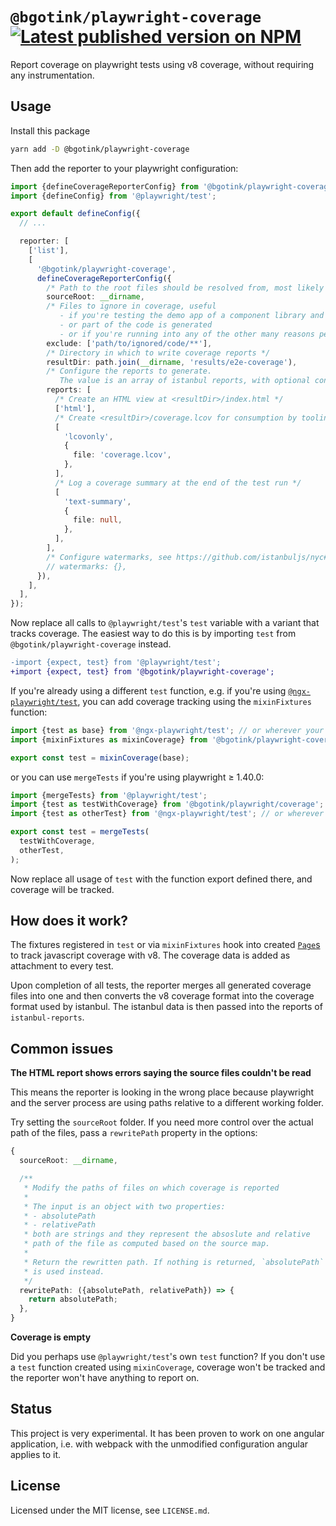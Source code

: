 # `@bgotink/playwright-coverage` [![Latest published version on NPM](https://img.shields.io/npm/v/@bgotink/playwright-coverage)](https://npm.im/@bgotink/playwright-coverage)

Report coverage on playwright tests using v8 coverage, without requiring any instrumentation.

## Usage

Install this package

```bash
yarn add -D @bgotink/playwright-coverage
```

Then add the reporter to your playwright configuration:

```ts
import {defineCoverageReporterConfig} from '@bgotink/playwright-coverage';
import {defineConfig} from '@playwright/test';

export default defineConfig({
  // ...

  reporter: [
    ['list'],
    [
      '@bgotink/playwright-coverage',
      defineCoverageReporterConfig({
        /* Path to the root files should be resolved from, most likely your repository root */
        sourceRoot: __dirname,
        /* Files to ignore in coverage, useful
           - if you're testing the demo app of a component library and want to exclude the demo sources
           - or part of the code is generated
           - or if you're running into any of the other many reasons people have for excluding files */
        exclude: ['path/to/ignored/code/**'],
        /* Directory in which to write coverage reports */
        resultDir: path.join(__dirname, 'results/e2e-coverage'),
        /* Configure the reports to generate.
           The value is an array of istanbul reports, with optional configuration attached. */
        reports: [
          /* Create an HTML view at <resultDir>/index.html */
          ['html'],
          /* Create <resultDir>/coverage.lcov for consumption by tooling */
          [
            'lcovonly',
            {
              file: 'coverage.lcov',
            },
          ],
          /* Log a coverage summary at the end of the test run */
          [
            'text-summary',
            {
              file: null,
            },
          ],
        ],
        /* Configure watermarks, see https://github.com/istanbuljs/nyc#high-and-low-watermarks */
        // watermarks: {},
      }),
    ],
  ],
});
```

Now replace all calls to `@playwright/test`'s `test` variable with a variant that tracks coverage.
The easiest way to do this is by importing `test` from `@bgotink/playwright-coverage` instead.

```diff
-import {expect, test} from '@playwright/test';
+import {expect, test} from '@bgotink/playwright-coverage';
```

If you're already using a different `test` function, e.g. if you're using [`@ngx-playwright/test`](https://github.com/bgotink/ngx-playwright), you can add coverage tracking using the `mixinFixtures` function:

```ts
import {test as base} from '@ngx-playwright/test'; // or wherever your test function comes from
import {mixinFixtures as mixinCoverage} from '@bgotink/playwright-coverage';

export const test = mixinCoverage(base);
```

or you can use `mergeTests` if you're using playwright ≥ 1.40.0:

```ts
import {mergeTests} from '@playwright/test';
import {test as testWithCoverage} from '@bgotink/playwright/coverage';
import {test as otherTest} from '@ngx-playwright/test'; // or wherever your test function comes from

export const test = mergeTests(
  testWithCoverage,
  otherTest,
);
```

Now replace all usage of `test` with the function export defined there, and coverage will be tracked.

## How does it work?

The fixtures registered in `test` or via `mixinFixtures` hook into created [`Page`s](https://playwright.dev/docs/api/class-page) to track javascript coverage with v8. The coverage data is added as attachment to every test.

Upon completion of all tests, the reporter merges all generated coverage files into one and then converts the v8 coverage format into the coverage format used by istanbul. The istanbul data is then passed into the reports of `istanbul-reports`.

## Common issues

**The HTML report shows errors saying the source files couldn't be read**

This means the reporter is looking in the wrong place because playwright and the server process are using paths relative to a different working folder.

Try setting the `sourceRoot` folder. If you need more control over the actual path of the files, pass a `rewritePath` property in the options:

```ts
{
  sourceRoot: __dirname,

  /**
   * Modify the paths of files on which coverage is reported
   *
   * The input is an object with two properties:
   * - absolutePath
   * - relativePath
   * both are strings and they represent the absoslute and relative
   * path of the file as computed based on the source map.
   *
   * Return the rewritten path. If nothing is returned, `absolutePath`
   * is used instead.
   */
  rewritePath: ({absolutePath, relativePath}) => {
    return absolutePath;
  },
}
```

**Coverage is empty**

Did you perhaps use `@playwright/test`'s own `test` function?
If you don't use a `test` function created using `mixinCoverage`, coverage won't be tracked and the reporter won't have anything to report on.

## Status

This project is very experimental. It has been proven to work on one angular application, i.e. with webpack with the unmodified configuration angular applies to it.

## License

Licensed under the MIT license, see `LICENSE.md`.
